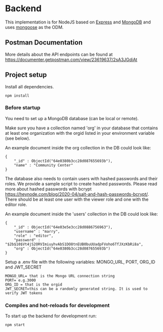 # Backend
This implementation is for NodeJS based on [Express](https://expressjs.com/) and [MongoDB](https://www.mongodb.com/) and uses [mongoose](https://mongoosejs.com/) as the ODM. 

## Postman Documentation
More details about the API endpoints can be found at <https://documenter.getpostman.com/view/23619637/2sA3JGdiAt>

## Project setup

Install all dependencies.

    npm install

### Before startup
You need to set up a MongoDB database (can be local or remote).

Make sure you have a collection named 'org' in your database that contains at least one organization with the orgid listed in your environment variable (see below).

An example document inside the org collection in the DB could look like:
```
{
    "_id" : ObjectId("64e0380b3cc28d087655693b"),
    "name" : "Community Center"
}
```

The database also needs to contain users with hashed passwords and their roles. We provide a sample script to create hashed passwords. Please read more about hashed passwords with bcrypt https://heynode.com/blog/2020-04/salt-and-hash-passwords-bcrypt/. There should be at least one user with the viewer role and one with the editor role.

An example document inside the 'users' collection in the DB could look like:
```
{
    "_id" : ObjectId("64e03e5e3cc28d0886756963"),
    "username" : "marry",
    "role" : "editor",
    "password" : "$2b$10$Vt4jS2ORVImiuyhvAbS1DO8tnEUB0buUUadpFVoho6TfJXzKbRi8a",
    "org" : ObjectId("64e0380b3cc28d087655693b")
}
```

Setup a .env file with the following variables: MONGO_URL, PORT, ORG_ID and JWT_SECRET

    MONGO_URL= that is the Mongo URL connection string
    PORT= e.g.3000
    ORG_ID = that is the orgid
    JWT_SECRET=this can be a randomly generated string. It is used to verify JWT tokens

### Compiles and hot-reloads for development
To start up the backend for development run:

    npm start
    
